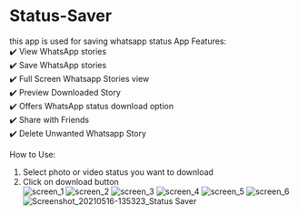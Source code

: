 # Status-Saver
this app is used for saving whatsapp status
App Features:  
✔️ View WhatsApp stories  
✔️ Save WhatsApp stories  
✔️ Full Screen Whatsapp Stories view  
✔️ Preview Downloaded Story  
✔️ Offers WhatsApp status download option  
✔️ Share with Friends  
✔️ Delete Unwanted Whatsapp Story  
  
How to Use:  
1. Select photo or video status you want to download  
2. Click on download button  
![screen_1](https://user-images.githubusercontent.com/68550201/119689146-3c260b80-be66-11eb-85ef-e81f0a3779da.png) ![screen_2](https://user-images.githubusercontent.com/68550201/119690102-059cc080-be67-11eb-8212-060a3a004e23.png) ![screen_3](https://user-images.githubusercontent.com/68550201/119690126-09304780-be67-11eb-825c-53d331e071d5.png) ![screen_4](https://user-images.githubusercontent.com/68550201/119690149-0d5c6500-be67-11eb-9cae-4835b9f0bd74.png) ![screen_5](https://user-images.githubusercontent.com/68550201/119690154-0f262880-be67-11eb-851e-596e1c454f1d.png) ![screen_6](https://user-images.githubusercontent.com/68550201/119690158-10575580-be67-11eb-82a9-ba80288f50a1.png) ![Screenshot_20210516-135323_Status Saver](https://user-images.githubusercontent.com/68550201/119690162-11888280-be67-11eb-9099-b0475c862490.jpg) 
